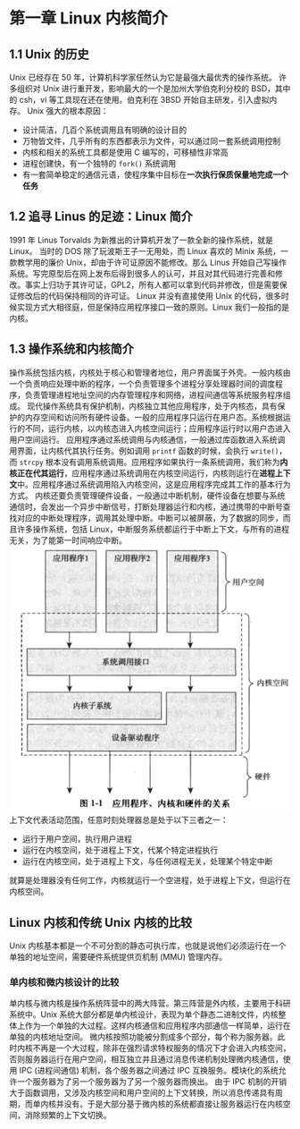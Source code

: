 # 第一章 Linux 内核简介
## 1.1 Unix 的历史
Unix 已经存在 50 年，计算机科学家任然认为它是最强大最优秀的操作系统。 
许多组织对 Unix 进行重开发，影响最大的一个是加州大学伯克利分校的 BSD，其中的 csh，vi 等工具现在还在使用。伯克利在 3BSD 开始自主研发，引入虚拟内存。 
Unix 强大的根本原因：

- 设计简洁，几百个系统调用且有明确的设计目的
- 万物皆文件，几乎所有的东西都表示为文件，可以通过同一套系统调用控制
- 内核和相关的系统工具都是使用 C 编写的，可移植性非常高
- 进程创建快，有一个独特的 `fork()` 系统调用
- 有一套简单稳定的通信元语，使程序集中目标在**一次执行保质保量地完成一个任务**
## 1.2 追寻 Linus 的足迹：Linux 简介
1991 年 Linus Torvalds 为新推出的计算机开发了一款全新的操作系统，就是 Linux。 
当时的 DOS 除了玩波斯王子一无用处，而 Linux 喜欢的 Minix 系统，一款教学用的廉价 Unix，却由于许可证原因不能修改。那么 Linus 开始自己写操作系统。写完原型后在网上发布后得到很多人的认可，并且对其代码进行完善和修改。事实上归功于其许可证，GPL2，所有人都可以拿到代码并修改，但是需要保证修改后的代码保持相同的许可证。 
Linux 并没有直接使用 Unix 的代码，很多时候实现方式大相径庭，但是保持应用程序接口一致的原则。Linux 我们一般指的是内核。
## 1.3 操作系统和内核简介
操作系统包括内核，内核处于核心和管理者地位，用户界面属于外壳。一般内核由一个负责响应处理中断的程序，一个负责管理多个进程分享处理器时间的调度程序，负责管理进程地址空间的内存管理程序和网络，进程间通信等系统服务程序组成。 
现代操作系统具有保护机制，内核独立其他应用程序，处于内核态，具有保护的内存空间和访问所有硬件设备。一般的应用程序只运行在用户态。系统根据运行的不同，运行内核，以内核态进入内核空间运行；应用程序运行时以用户态进入用户空间运行。 
应用程序通过系统调用与内核通信，一般通过库函数进入系统调用界面，让内核代其执行任务。例如调用 `printf` 函数的时候，会执行 `write()`，而 `strcpy` 根本没有调用系统调用。应用程序如果执行一条系统调用，我们称为**内核正在代其运行**，应用程序通过系统调用在内核空间运行，内核则运行在**进程上下文**中。应用程序通过系统调用陷入内核空间，这是应用程序完成其工作的基本行为方式。 
内核还要负责管理硬件设备，一般通过中断机制，硬件设备在想要与系统通信时，会发出一个异步中断信号，打断处理器运行和内核，通过携带的中断号查找对应的中断处理程序，调用其处理中断。中断可以被屏蔽，为了数据的同步，而且许多操作系统，包括 Linux，中断服务系统都运行于中断上下文，与所有的进程无关，为了能第一时间响应中断。 
![image.png](./img/1667996055126-f0f3c17a-48c9-463a-ae9b-1c2a8a67f929.png )
上下文代表活动范围，任意时刻处理器总是处于以下三者之一：

- 运行于用户空间，执行用户进程
- 运行在内核空间，处于进程上下文，代某个特定进程执行
- 运行在内核空间，处于进程上下文，与任何进程无关，处理某个特定中断

就算是处理器没有任何工作，内核就运行一个空进程，处于进程上下文，但运行在内核空间。
## Linux 内核和传统 Unix 内核的比较

Unix 内核基本都是一个不可分割的静态可执行库，也就是说他们必须运行在一个单独的地址空间，需要硬件系统提供页机制 (MMU) 管理内存。

### 单内核和微内核设计的比较

单内核与微内核是操作系统阵营中的两大阵营。第三阵营是外内核，主要用于科研系统中。Unix 系统大部分都是单内核设计，表现为单个静态二进制文件，内核整体上作为一个单独的大过程。这样内核通信和应用程序内部通信一样简单，运行在单独的内核地址空间。
微内核按照功能被分割成多个部分，每个称为服务器。此时内核不再是一个大过程，除非在强烈请求特权服务的情况下才会进入内核空间，否则服务器运行在用户空间，相互独立并且通过消息传递机制处理微内核通信，使用 IPC (进程间通信) 机制，各个服务器之间通过 IPC 互换服务。模块化的系统允许一个服务器为了另一个服务器为了另一个服务器而换出。
由于 IPC 机制的开销大于函数调用，又涉及内核空间和用户空间的上下文转换，所以消息传递具有周期，而单内核并没有。于是大部分基于微内核的系统都直接让服务器运行在内核空间，消除频繁的上下文切换。

